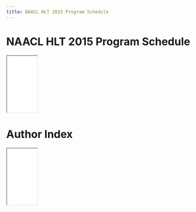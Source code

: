 ```yaml
---
title: NAACL HLT 2015 Program Schedule
---
```


# NAACL HLT 2015 Program Schedule

<iframe src="accepted/accepted.html" width="80vw"></iframe>

# Author Index

<iframe src="accepted/authorindex.html" width="80vw"></iframe>


